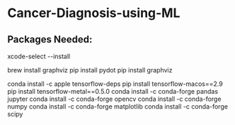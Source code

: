# Cancer-Diagnosis-using-ML


## Packages Needed:

xcode-select --install

brew install graphviz
pip install pydot
pip install graphviz

conda install -c apple tensorflow-deps
pip install tensorflow-macos==2.9
pip install tensorflow-metal==0.5.0
conda install -c conda-forge pandas jupyter
conda install -c conda-forge opencv
conda install -c conda-forge numpy
conda install -c conda-forge matplotlib
conda install -c conda-forge scipy